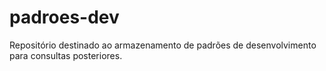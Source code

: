 # padroes-dev
 Repositório destinado ao armazenamento de padrões de desenvolvimento para consultas posteriores.
